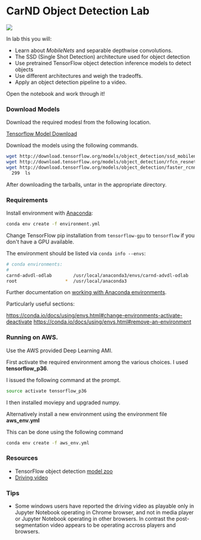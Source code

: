 # CarND Object Detection Lab

![](assets/clip.gif)

In lab this you will:

* Learn about *MobileNets* and separable depthwise convolutions.
* The SSD (Single Shot Detection) architecture used for object detection
* Use pretrained TensorFlow object detection inference models to detect objects
* Use different architectures and weigh the tradeoffs.
* Apply an object detection pipeline to a video.

Open the notebook and work through it!

### Download Models

Download the required modesl from the following location.

[Tensorflow Model Download](https://github.com/tensorflow/models/blob/master/research/object_detection/g3doc/detection_model_zoo.md)

Download the models using the following commands.

```sh
wget http://download.tensorflow.org/models/object_detection/ssd_mobilenet_v1_coco_2018_01_28.tar.gz
wget http://download.tensorflow.org/models/object_detection/rfcn_resnet101_coco_2018_01_28.tar.gz
wget http://download.tensorflow.org/models/object_detection/faster_rcnn_inception_resnet_v2_atrous_coco_2018_01_28.tar.gz
  299  ls
```

After downloading the tarballs, untar in the appropriate directory.

### Requirements

Install environment with [Anaconda](https://www.continuum.io/downloads):

```sh
conda env create -f environment.yml
```

Change TensorFlow pip installation from `tensorflow-gpu` to `tensorflow` if you don't have a GPU available.

The environment should be listed via `conda info --envs`:

```sh
# conda environments:
#
carnd-advdl-odlab        /usr/local/anaconda3/envs/carnd-advdl-odlab
root                  *  /usr/local/anaconda3
```

Further documentation on [working with Anaconda environments](https://conda.io/docs/using/envs.html#managing-environments). 

Particularly useful sections:

https://conda.io/docs/using/envs.html#change-environments-activate-deactivate
https://conda.io/docs/using/envs.html#remove-an-environment


### Running on AWS.

Use the AWS provided Deep Learning AMI.

First activate the required environment among the various choices.
I used **tensorflow_p36**.

I issued the following command at the prompt.

```sh
source activate tensorflow_p36
```

I then installed moviepy and upgraded numpy.

Alternatively install a new environment using the environment file **aws_env.yml**

This can be done using the following command

```sh
conda env create -f aws_env.yml
```


### Resources

* TensorFlow object detection [model zoo](https://github.com/tensorflow/models/blob/master/research/object_detection/g3doc/detection_model_zoo.md)
* [Driving video](https://s3-us-west-1.amazonaws.com/udacity-selfdrivingcar/advanced_deep_learning/driving.mp4)

### Tips
- Some windows users have reported the driving video as playable only in Jupyter Notebook operating in Chrome browser, and not in media player or Jupyter Notebook operating in other browsers.  In contrast the post-segmentation video appears to be operating accross players and browsers.
